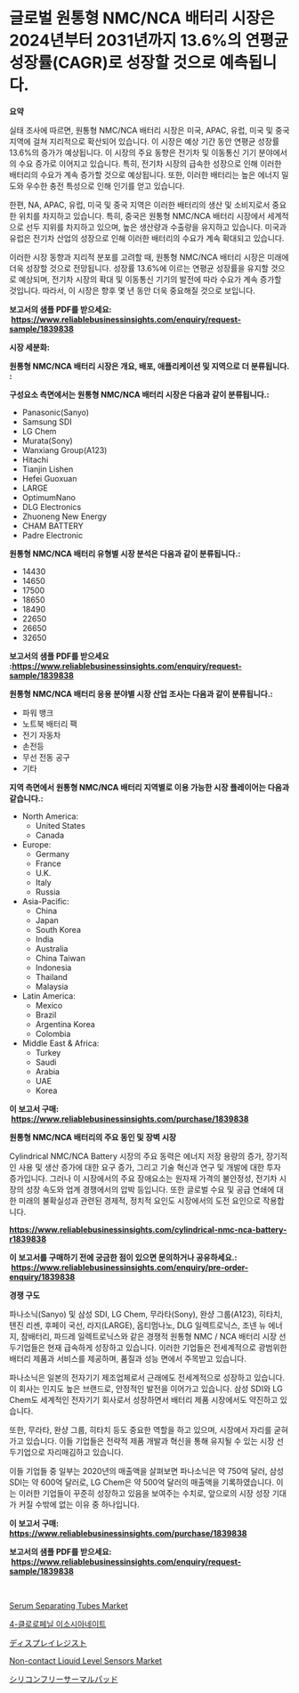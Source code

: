 <p><h1>글로벌 원통형 NMC/NCA 배터리 시장은 2024년부터 2031년까지 13.6%의 연평균 성장률(CAGR)로 성장할 것으로 예측됩니다.</h1></p><p><strong>요약</strong></p>
<p><p>실태 조사에 따르면, 원통형 NMC/NCA 배터리 시장은 미국, APAC, 유럽, 미국 및 중국 지역에 걸쳐 지리적으로 확산되어 있습니다. 이 시장은 예상 기간 동안 연평균 성장률 13.6%의 증가가 예상됩니다. 이 시장의 주요 동향은 전기차 및 이동통신 기기 분야에서의 수요 증가로 이어지고 있습니다. 특히, 전기차 시장의 급속한 성장으로 인해 이러한 배터리의 수요가 계속 증가할 것으로 예상됩니다. 또한, 이러한 배터리는 높은 에너지 밀도와 우수한 충전 특성으로 인해 인기를 얻고 있습니다.</p><p>한편, NA, APAC, 유럽, 미국 및 중국 지역은 이러한 배터리의 생산 및 소비지로서 중요한 위치를 차지하고 있습니다. 특히, 중국은 원통형 NMC/NCA 배터리 시장에서 세계적으로 선두 지위를 차지하고 있으며, 높은 생산량과 수출량을 유지하고 있습니다. 미국과 유럽은 전기차 산업의 성장으로 인해 이러한 배터리의 수요가 계속 확대되고 있습니다.</p><p>이러한 시장 동향과 지리적 분포를 고려할 때, 원통형 NMC/NCA 배터리 시장은 미래에 더욱 성장할 것으로 전망됩니다. 성장률 13.6%에 이르는 연평균 성장률을 유지할 것으로 예상되며, 전기차 시장의 확대 및 이동통신 기기의 발전에 따라 수요가 계속 증가할 것입니다. 따라서, 이 시장은 향후 몇 년 동안 더욱 중요해질 것으로 보입니다.</p></p>
<p><strong>보고서의 샘플 PDF를 받으세요: &nbsp;<a href="https://www.reliablebusinessinsights.com/enquiry/request-sample/1839838">https://www.reliablebusinessinsights.com/enquiry/request-sample/1839838</a></strong></p>
<p><strong>시장 세분화:</strong></p>
<p><strong> 원통형 NMC/NCA 배터리 시장은 개요, 배포, 애플리케이션 및 지역으로 더 분류됩니다. :</strong></p>
<p><strong>구성요소 측면에서는 원통형 NMC/NCA 배터리 시장은 다음과 같이 분류됩니다.:</strong></p>
<p><ul><li>Panasonic(Sanyo)</li><li>Samsung SDI</li><li>LG Chem</li><li>Murata(Sony)</li><li>Wanxiang Group(A123)</li><li>Hitachi</li><li>Tianjin Lishen</li><li>Hefei Guoxuan</li><li>LARGE</li><li>OptimumNano</li><li>DLG Electronics</li><li>Zhuoneng New Energy</li><li>CHAM BATTERY</li><li>Padre Electronic</li></ul></p>
<p><strong> 원통형 NMC/NCA 배터리 유형별 시장 분석은 다음과 같이 분류됩니다.:</strong></p>
<p><ul><li>14430</li><li>14650</li><li>17500</li><li>18650</li><li>18490</li><li>22650</li><li>26650</li><li>32650</li></ul></p>
<p><strong>보고서의 샘플 PDF를 받으세요 :<a href="https://www.reliablebusinessinsights.com/enquiry/request-sample/1839838">https://www.reliablebusinessinsights.com/enquiry/request-sample/1839838</a></strong></p>
<p><strong> 원통형 NMC/NCA 배터리 응용 분야별 시장 산업 조사는 다음과 같이 분류됩니다.:</strong></p>
<p><ul><li>파워 뱅크</li><li>노트북 배터리 팩</li><li>전기 자동차</li><li>손전등</li><li>무선 전동 공구</li><li>기타</li></ul></p>
<p><strong>지역 측면에서 원통형 NMC/NCA 배터리 지역별로 이용 가능한 시장 플레이어는 다음과 같습니다.:</strong></p>
<p><ul>
    <li>
        North America:
        <ul>
            <li>United States</li>
            <li>Canada</li>
        </ul>
    </li>
    <li>
        Europe:
        <ul>
            <li>Germany</li>
            <li>France</li>
            <li>U.K.</li>
            <li>Italy</li>
            <li>Russia</li>
        </ul>
    </li>
    <li>
        Asia-Pacific:
        <ul>
            <li>China</li>
            <li>Japan</li>
            <li>South Korea</li>
            <li>India</li>
            <li>Australia</li>
            <li>China Taiwan</li>
            <li>Indonesia</li>
            <li>Thailand</li>
            <li>Malaysia</li>
        </ul>
    </li>
    <li>
        Latin America:
        <ul>
            <li>Mexico</li>
            <li>Brazil</li>
            <li>Argentina Korea</li>
            <li>Colombia</li>
        </ul>
    </li>
    <li>
        Middle East & Africa:
        <ul>
            <li>Turkey</li>
            <li>Saudi</li>
            <li>Arabia</li>
            <li>UAE</li>
            <li>Korea</li>
        </ul>
    </li>
    </ul></p>
<p><strong>이 보고서 구매: &nbsp;<a href="https://www.reliablebusinessinsights.com/purchase/1839838">https://www.reliablebusinessinsights.com/purchase/1839838</a></strong></p>
<p><strong>원통형 NMC/NCA 배터리의 주요 동인 및 장벽 시장</strong></p>
<p><p>Cylindrical NMC/NCA Battery 시장의 주요 동력은 에너지 저장 용량의 증가, 장기적인 사용 및 생산 증가에 대한 요구 증가, 그리고 기술 혁신과 연구 및 개발에 대한 투자 증가입니다. 그러나 이 시장에서의 주요 장애요소는 원자재 가격의 불안정성, 전기차 시장의 성장 속도와 업계 경쟁에서의 압박 등입니다. 또한 글로벌 수요 및 공급 연쇄에 대한 미래의 불확실성과 관련된 경제적, 정치적 요인도 시장에서의 도전 요인으로 작용합니다.</p></p>
<p><strong><a href="https://www.reliablebusinessinsights.com/cylindrical-nmc-nca-battery-r1839838">https://www.reliablebusinessinsights.com/cylindrical-nmc-nca-battery-r1839838</a></strong></p>
<p><strong>이 보고서를 구매하기 전에 궁금한 점이 있으면 문의하거나 공유하세요.: &nbsp;<a href="https://www.reliablebusinessinsights.com/enquiry/pre-order-enquiry/1839838">https://www.reliablebusinessinsights.com/enquiry/pre-order-enquiry/1839838</a></strong></p>
<p><strong>경쟁 구도</strong></p>
<p><p>파나소닉(Sanyo) 및 삼성 SDI, LG Chem, 무라타(Sony), 완샹 그룹(A123), 히타치, 톈진 리셴, 후페이 국선, 라지(LARGE), 옵티멈나노, DLG 일렉트로닉스, 조넨 뉴 에너지, 참배터리, 파드레 일렉트로닉스와 같은 경쟁적 원통형 NMC / NCA 배터리 시장 선두기업들은 현재 급속하게 성장하고 있습니다. 이러한 기업들은 전세계적으로 광범위한 배터리 제품과 서비스를 제공하며, 품질과 성능 면에서 주목받고 있습니다.</p><p>파나소닉은 일본의 전자기기 제조업체로서 근래에도 전세계적으로 성장하고 있습니다. 이 회사는 인지도 높은 브랜드로, 안정적인 발전을 이어가고 있습니다. 삼성 SDI와 LG Chem도 세계적인 전자기기 회사로서 성장하면서 배터리 제품 시장에서도 약진하고 있습니다.</p><p>또한, 무라타, 완샹 그룹, 히타치 등도 중요한 역할을 하고 있으며, 시장에서 자리를 굳혀가고 있습니다. 이들 기업들은 전략적 제품 개발과 혁신을 통해 유지될 수 있는 시장 선두기업으로 자리매김하고 있습니다.</p><p>이들 기업들 중 일부는 2020년의 매출액을 살펴보면 파나소닉은 약 750억 달러, 삼성 SDI는 약 600억 달러로, LG Chem은 약 500억 달러의 매출액을 기록하였습니다. 이는 이러한 기업들이 꾸준히 성장하고 있음을 보여주는 수치로, 앞으로의 시장 성장 기대가 커질 수밖에 없는 이유 중 하나입니다.</p></p>
<p><strong>이 보고서 구매: &nbsp; <a href="https://www.reliablebusinessinsights.com/purchase/1839838">https://www.reliablebusinessinsights.com/purchase/1839838</a></strong></p>
<p><strong>보고서의 샘플 PDF를 받으세요: &nbsp;<a href="https://www.reliablebusinessinsights.com/enquiry/request-sample/1839838">https://www.reliablebusinessinsights.com/enquiry/request-sample/1839838</a></strong><strong></strong></p>
<p>&nbsp;</p>
<p><p><a href="https://github.com/markusgodoy/Market-Research-Report-List-3/blob/main/serum-separating-tubes-market.md">Serum Separating Tubes Market</a></p><p><a href="https://github.com/JosefaRice/Market-Research-Report-List-1/blob/main/4124255102751.md">4-클로로페닐 이소시아네이트</a></p><p><a href="https://github.com/zjkmgcs938405/Market-Research-Report-List-2/blob/main/9501510108063.md">ディスプレイレジスト</a></p><p><a href="https://issuu.com/reportprime-2/docs/non-contact-liquid-level-sensors-market-size-2030.">Non-contact Liquid Level Sensors Market</a></p><p><a href="https://github.com/roulaayoub-saad/Market-Research-Report-List-1/blob/main/8269967108064.md">シリコンフリーサーマルパッド</a></p></p>